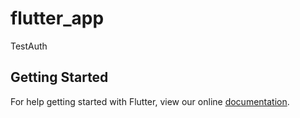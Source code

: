 # flutter_app

TestAuth

## Getting Started

For help getting started with Flutter, view our online
[documentation](https://flutter.io/).
